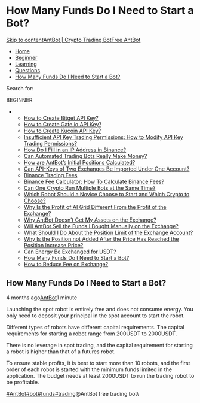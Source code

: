 # How Many Funds Do I Need to Start a Bot?

[Skip to content](https://www.antrade.io/guide/docs/en/funds-to-start-bot/#content)[AntBot | Crypto Trading Bot](https://www.antrade.io/guide/docs/en/)[Free AntBot](https://antrade.io/)

* [Home](https://www.antrade.io/guide/docs/en)
* [Beginner](https://www.antrade.io/guide/docs/en/en-beginner/)
* [Learning](https://www.antrade.io/guide/docs/en/en-learning/)
* [Questions](https://www.antrade.io/guide/docs/en/en-questions/)
* [How Many Funds Do I Need to Start a Bot?](https://www.antrade.io/guide/docs/en/funds-to-start-bot/)

Search for:

BEGINNER

*
  * [How to Create Bitget API Key?](https://www.antrade.io/guide/docs/en/binding\_bitget/)
  * [How to Create Gate.io API Key?](https://www.antrade.io/guide/docs/en/binding\_gateio/)
  * [How to Create Kucoin API Key?](https://www.antrade.io/guide/docs/en/binding\_kucoin/)
  * [Insufficient API Key Trading Permissions: How to Modify API Key Trading Permissions?](https://www.antrade.io/guide/docs/en/insufficient-api-trading-permissions/)
  * [How Do I Fill in an IP Address in Binance?](https://www.antrade.io/guide/docs/en/ip-address-of-binance/)
  * [Can Automated Trading Bots Really Make Money?](https://www.antrade.io/guide/docs/en/robots-make-money/)
  * [How are AntBot’s Initial Positions Calculated?](https://www.antrade.io/guide/docs/en/antbots-initial-positions-calculated/)
  * [Can API-Keys of Two Exchanges Be Imported Under One Account?](https://www.antrade.io/guide/docs/en/two-api-keys-under-one-account/)
  * [Binance Trading Fees](https://www.antrade.io/guide/docs/en/binance-trading-fees/)
  * [Binance Fee Calculator: How To Calculate Binance Fees?](https://www.antrade.io/guide/docs/en/binance-fee-calculator-how-to-calculate-binance-fees/)
  * [Can One Crypto Run Multiple Bots at the Same Time?](https://www.antrade.io/guide/docs/en/one-crypto-run-multiple-bots/)
  * [Which Robot Should a Novice Choose to Start and Which Crypto to Choose?](https://www.antrade.io/guide/docs/en/novice-choose-bot-and-crypto/)
  * [Why Is the Profit of AI Grid Different From the Profit of the Exchange?](https://www.antrade.io/guide/docs/en/the-profit-difference-in-ai-grid-and-exchange/)
  * [Why AntBot Doesn’t Get My Assets on the Exchange?](https://www.antrade.io/guide/docs/en/why-doesnt-get-assets/)
  * [Will AntBot Sell the Funds I Bought Manually on the Exchange?](https://www.antrade.io/guide/docs/en/will-antbot-sell-funds-i-bought/)
  * [What Should I Do About the Position Limit of the Exchange Account?](https://www.antrade.io/guide/docs/en/position-limit-of-exchange-account/)
  * [Why Is the Position not Added After the Price Has Reached the Position Increase Price?](https://www.antrade.io/guide/docs/en/why-is-position-not-added/)
  * [Can Energy Be Exchanged for USDT?](https://www.antrade.io/guide/docs/en/energy-exchange-usdt/)
  * [How Many Funds Do I Need to Start a Bot?](https://www.antrade.io/guide/docs/en/funds-to-start-bot/)
  * [How to Reduce Fee on Exchange?](https://www.antrade.io/guide/docs/en/reduce-fee-on-exchange/)

## How Many Funds Do I Need to Start a Bot?

4 months ago[AntBot](https://www.antrade.io/guide/docs/en/author/antbot/)1 minute

Launching the spot robot is entirely free and does not consume energy. You only need to deposit your principal in the spot account to start the robot.

Different types of robots have different capital requirements. The capital requirements for starting a robot range from 200USDT to 2000USDT.

There is no leverage in spot trading, and the capital requirement for starting a robot is higher than that of a futures robot.

To ensure stable profits, it is best to start more than 10 robots, and the first order of each robot is started with the minimum funds limited in the application. The budget needs at least 2000USDT to run the trading robot to be profitable.

[#AntBot](https://www.antrade.io/guide/docs/en/tag/antbot/)[#bot](https://www.antrade.io/guide/docs/en/tag/bot/)[#funds](https://www.antrade.io/guide/docs/en/tag/funds/)[#trading](https://www.antrade.io/guide/docs/en/tag/trading/)@AntBot free trading bot\
